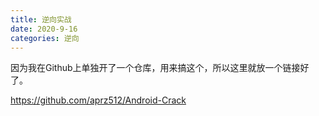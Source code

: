 ```yaml
---
title: 逆向实战
date: 2020-9-16
categories: 逆向
---
```


因为我在Github上单独开了一个仓库，用来搞这个，所以这里就放一个链接好了。

https://github.com/aprz512/Android-Crack